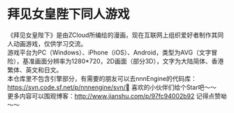 # 拜见女皇陛下同人游戏
《拜见女皇陛下》是由ZCloud所编绘的漫画，现在互联网上组织爱好者制作其同人动画游戏，仅供学习交流。<br>
游戏平台为PC（Windows）、iPhone（iOS）、Android，类型为AVG（文字冒险），基准画面分辨率为1280*720，2D画面（部分3D），文字为大陆简体、香港繁体、英文和日文。<br>
本仓库里不包含引擎部分，有需要的朋友可以去nnnEngine的代码库：https://svn.code.sf.net/p/nnnengine/svn/
喜欢的小伙伴们给个Star吧～～<br>
更多内容可以围观博客：http://www.jianshu.com/p/97fc94002b92
记得点赞呦～～<br>
